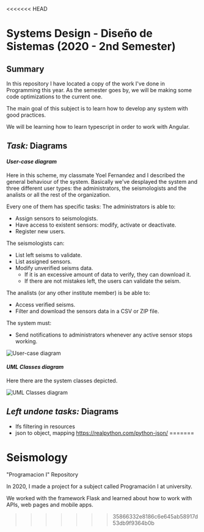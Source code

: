 <<<<<<< HEAD
# Systems Design - Diseño de Sistemas (2020 - 2nd Semester)

## Summary

In this repository I have located a copy of the work I've done in Programming this year.
As the semester goes by, we will be making some code optimizations to the current one.

The main goal of this subject is to learn how to develop any system with good practices.

We will be learning how to learn typescript in order to work with Angular.

## ***Task:*** **Diagrams**

#### *User-case diagram*
Here in this scheme, my classmate Yoel Fernandez and I described the general behaviour of the system. 
Basically we've desplayed the system and three different user types: the administrators, the seismologists and the analists or all the rest of the organization.

Every one of them has specific tasks:
The administrators is able to:
- Assign sensors to seismologists.
- Have access to existent sensors: modify, activate or deactivate.
- Register new users.

The seismologists can:
- List left seisms to validate.
- List assigned sensors.
- Modify unverified seisms data. 
  - If it is an excessive amount of data to verify, they can download it. 
  - If there are not mistakes left, the users can validate the seism.

The analists (or any other institute member) is be able to:
- Access verified seisms.
- Filter and download the sensors data in a CSV or ZIP file.
  
The system must:
- Send notifications to administrators whenever any active sensor stops working.

![User-case diagram](https://i.ibb.co/VLqc45n/usecase-diag.png)

#### *UML Classes diagram*
Here there are the system classes depicted.

![UML Classes diagram](https://i.ibb.co/PrvMvqY/uml.png)


## ***Left undone tasks:*** **Diagrams**

- Ifs filtering in resources
- json to object, mapping       https://realpython.com/python-json/
=======
# Seismology

"Programacion I" Repository

In 2020, I made a project for a subject called Programación I at university. 

We worked with the framework Flask and learned about how to work with
APIs, web pages and mobile apps.
>>>>>>> 35866332e8186c6e645ab58917d53db9f9364b0b
